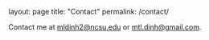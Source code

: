 layout: page
title: "Contact"
permalink: /contact/

Contact me at mldinh2@ncsu.edu or mtl.dinh@gmail.com.
